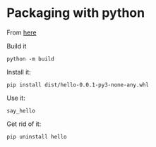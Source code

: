 # Packaging with python

From [here](https://pybit.es/articles/how-to-package-and-deploy-cli-apps/)

Build it

```
python -m build
```

Install it:

```
pip install dist/hello-0.0.1-py3-none-any.whl
```

Use it:

```
say_hello
```

Get rid of it:

```
pip uninstall hello
```
